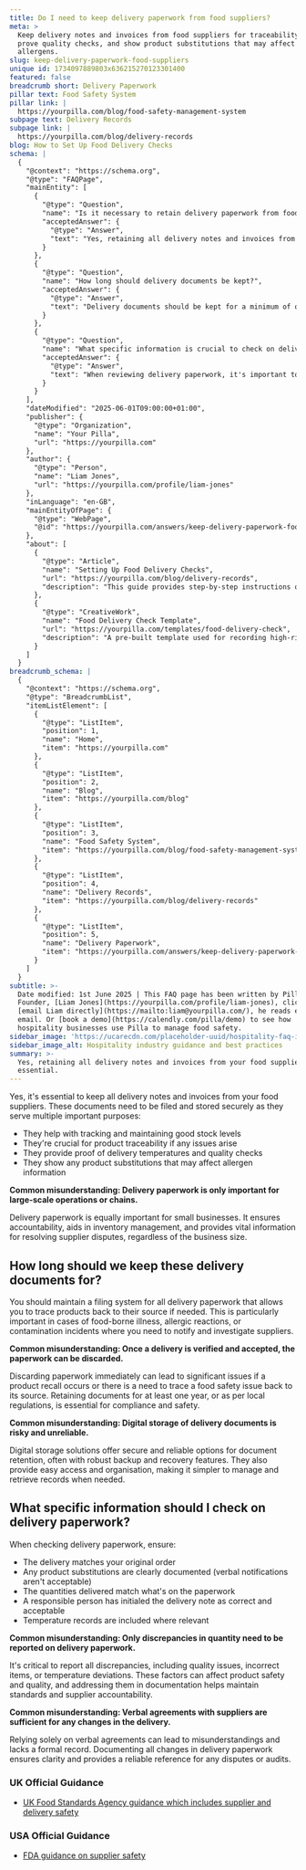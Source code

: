 ```yaml
---
title: Do I need to keep delivery paperwork from food suppliers?
meta: >
  Keep delivery notes and invoices from food suppliers for traceability, to
  prove quality checks, and show product substitutions that may affect
  allergens.
slug: keep-delivery-paperwork-food-suppliers
unique id: 1734097889803x636215270123301400
featured: false
breadcrumb short: Delivery Paperwork
pillar text: Food Safety System
pillar link: |
  https://yourpilla.com/blog/food-safety-management-system
subpage text: Delivery Records
subpage link: |
  https://yourpilla.com/blog/delivery-records
blog: How to Set Up Food Delivery Checks
schema: |
  {
    "@context": "https://schema.org",
    "@type": "FAQPage",
    "mainEntity": [
      {
        "@type": "Question",
        "name": "Is it necessary to retain delivery paperwork from food suppliers?",
        "acceptedAnswer": {
          "@type": "Answer",
          "text": "Yes, retaining all delivery notes and invoices from your food suppliers is essential. These documents are crucial for maintaining good stock levels, ensuring product traceability in case of issues, proving delivery conditions, and documenting product substitutions that could affect allergen information. These records support small and large businesses alike by ensuring accountability, aiding inventory management, and facilitating dispute resolution with suppliers."
        }
      },
      {
        "@type": "Question",
        "name": "How long should delivery documents be kept?",
        "acceptedAnswer": {
          "@type": "Answer",
          "text": "Delivery documents should be kept for a minimum of one year or as per local regulations. Retaining these documents enables product tracing back to the suppliers in cases involving food-borne illnesses, allergic reactions, or contamination. This practice helps in notifying and investigating suppliers effectively, hence is crucial for compliance and ensuring safety."
        }
      },
      {
        "@type": "Question",
        "name": "What specific information is crucial to check on delivery paperwork?",
        "acceptedAnswer": {
          "@type": "Answer",
          "text": "When reviewing delivery paperwork, it's important to ensure that the delivery aligns with your original order, any product substitutions are documented, the quantities delivered match the paperwork, and a responsible person has initialed the delivery as correct. Additionally, ensure temperature records are included if relevant. Documenting these details is vital for maintaining quality and safety standards."
        }
      }
    ],
    "dateModified": "2025-06-01T09:00:00+01:00",
    "publisher": {
      "@type": "Organization",
      "name": "Your Pilla",
      "url": "https://yourpilla.com"
    },
    "author": {
      "@type": "Person",
      "name": "Liam Jones",
      "url": "https://yourpilla.com/profile/liam-jones"
    },
    "inLanguage": "en-GB",
    "mainEntityOfPage": {
      "@type": "WebPage",
      "@id": "https://yourpilla.com/answers/keep-delivery-paperwork-food-suppliers"
    },
    "about": [
      {
        "@type": "Article",
        "name": "Setting Up Food Delivery Checks",
        "url": "https://yourpilla.com/blog/delivery-records",
        "description": "This guide provides step-by-step instructions on setting up checks for food deliveries to ensure safety and compliance."
      },
      {
        "@type": "CreativeWork",
        "name": "Food Delivery Check Template",
        "url": "https://yourpilla.com/templates/food-delivery-check",
        "description": "A pre-built template used for recording high-risk deliveries and any delivery-related issues efficiently."
      }
    ]
  }
breadcrumb_schema: |
  {
    "@context": "https://schema.org",
    "@type": "BreadcrumbList",
    "itemListElement": [
      {
        "@type": "ListItem",
        "position": 1,
        "name": "Home",
        "item": "https://yourpilla.com"
      },
      {
        "@type": "ListItem",
        "position": 2,
        "name": "Blog",
        "item": "https://yourpilla.com/blog"
      },
      {
        "@type": "ListItem",
        "position": 3,
        "name": "Food Safety System",
        "item": "https://yourpilla.com/blog/food-safety-management-system"
      },
      {
        "@type": "ListItem",
        "position": 4,
        "name": "Delivery Records",
        "item": "https://yourpilla.com/blog/delivery-records"
      },
      {
        "@type": "ListItem",
        "position": 5,
        "name": "Delivery Paperwork",
        "item": "https://yourpilla.com/answers/keep-delivery-paperwork-food-suppliers"
      }
    ]
  }
subtitle: >-
  Date modified: 1st June 2025 | This FAQ page has been written by Pilla
  Founder, [Liam Jones](https://yourpilla.com/profile/liam-jones), click to
  [email Liam directly](https://mailto:liam@yourpilla.com/), he reads every
  email. Or [book a demo](https://calendly.com/pilla/demo) to see how
  hospitality businesses use Pilla to manage food safety.
sidebar_image: 'https://ucarecdn.com/placeholder-uuid/hospitality-faq-image.jpg'
sidebar_image_alt: Hospitality industry guidance and best practices
summary: >-
  Yes, retaining all delivery notes and invoices from your food suppliers is
  essential.
---
```

Yes, it's essential to keep all delivery notes and invoices from your food suppliers. These documents need to be filed and stored securely as they serve multiple important purposes:

-   They help with tracking and maintaining good stock levels
-   They're crucial for product traceability if any issues arise
-   They provide proof of delivery temperatures and quality checks
-   They show any product substitutions that may affect allergen information

**Common misunderstanding: Delivery paperwork is only important for large-scale operations or chains.**

Delivery paperwork is equally important for small businesses. It ensures accountability, aids in inventory management, and provides vital information for resolving supplier disputes, regardless of the business size.

## How long should we keep these delivery documents for?

You should maintain a filing system for all delivery paperwork that allows you to trace products back to their source if needed. This is particularly important in cases of food-borne illness, allergic reactions, or contamination incidents where you need to notify and investigate suppliers.

**Common misunderstanding: Once a delivery is verified and accepted, the paperwork can be discarded.**

Discarding paperwork immediately can lead to significant issues if a product recall occurs or there is a need to trace a food safety issue back to its source. Retaining documents for at least one year, or as per local regulations, is essential for compliance and safety.

**Common misunderstanding: Digital storage of delivery documents is risky and unreliable.**

Digital storage solutions offer secure and reliable options for document retention, often with robust backup and recovery features. They also provide easy access and organisation, making it simpler to manage and retrieve records when needed.

## What specific information should I check on delivery paperwork?

When checking delivery paperwork, ensure:

-   The delivery matches your original order
-   Any product substitutions are clearly documented (verbal notifications aren't acceptable)
-   The quantities delivered match what's on the paperwork
-   A responsible person has initialed the delivery note as correct and acceptable
-   Temperature records are included where relevant

**Common misunderstanding: Only discrepancies in quantity need to be reported on delivery paperwork.**

It's critical to report all discrepancies, including quality issues, incorrect items, or temperature deviations. These factors can affect product safety and quality, and addressing them in documentation helps maintain standards and supplier accountability.

**Common misunderstanding: Verbal agreements with suppliers are sufficient for any changes in the delivery.**

Relying solely on verbal agreements can lead to misunderstandings and lacks a formal record. Documenting all changes in delivery paperwork ensures clarity and provides a reliable reference for any disputes or audits.

### UK Official Guidance

-   [UK Food Standards Agency guidance which includes supplier and delivery safety](https://www.food.gov.uk/business-guidance/managing-food-safety)

### USA Official Guidance

-   [FDA guidance on supplier safety](https://www.fda.gov/food/importing-food-products-united-states/industry-resources-third-party-audit-standards-and-fsma-supplier-verification-requirements)
